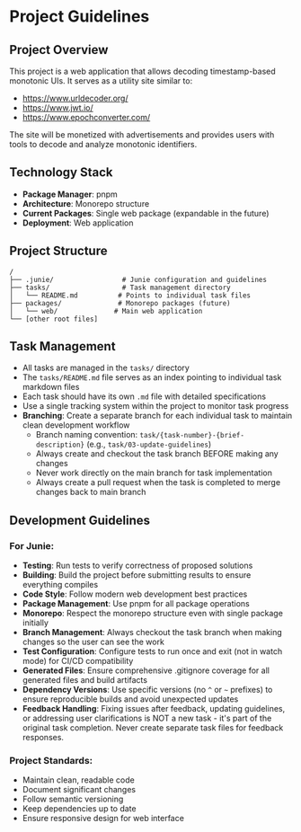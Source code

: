 # Project Guidelines

## Project Overview

This project is a web application that allows decoding timestamp-based monotonic UIs. It serves as a utility site similar to:
- https://www.urldecoder.org/
- https://www.jwt.io/
- https://www.epochconverter.com/

The site will be monetized with advertisements and provides users with tools to decode and analyze monotonic identifiers.

## Technology Stack

- **Package Manager**: pnpm
- **Architecture**: Monorepo structure
- **Current Packages**: Single web package (expandable in the future)
- **Deployment**: Web application

## Project Structure

```
/
├── .junie/                 # Junie configuration and guidelines
├── tasks/                  # Task management directory
│   └── README.md          # Points to individual task files
├── packages/              # Monorepo packages (future)
│   └── web/              # Main web application
└── [other root files]
```

## Task Management

- All tasks are managed in the `tasks/` directory
- The `tasks/README.md` file serves as an index pointing to individual task markdown files
- Each task should have its own `.md` file with detailed specifications
- Use a single tracking system within the project to monitor task progress
- **Branching**: Create a separate branch for each individual task to maintain clean development workflow
  - Branch naming convention: `task/{task-number}-{brief-description}` (e.g., `task/03-update-guidelines`)
  - Always create and checkout the task branch BEFORE making any changes
  - Never work directly on the main branch for task implementation
  - Always create a pull request when the task is completed to merge changes back to main branch

## Development Guidelines

### For Junie:
- **Testing**: Run tests to verify correctness of proposed solutions
- **Building**: Build the project before submitting results to ensure everything compiles
- **Code Style**: Follow modern web development best practices
- **Package Management**: Use pnpm for all package operations
- **Monorepo**: Respect the monorepo structure even with single package initially
- **Branch Management**: Always checkout the task branch when making changes so the user can see the work
- **Test Configuration**: Configure tests to run once and exit (not in watch mode) for CI/CD compatibility
- **Generated Files**: Ensure comprehensive .gitignore coverage for all generated files and build artifacts
- **Dependency Versions**: Use specific versions (no `^` or `~` prefixes) to ensure reproducible builds and avoid unexpected updates
- **Feedback Handling**: Fixing issues after feedback, updating guidelines, or addressing user clarifications is NOT a new task - it's part of the original task completion. Never create separate task files for feedback responses.

### Project Standards:
- Maintain clean, readable code
- Document significant changes
- Follow semantic versioning
- Keep dependencies up to date
- Ensure responsive design for web interface
